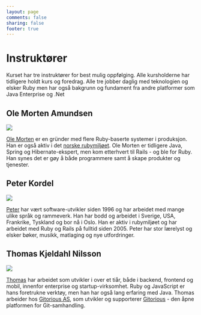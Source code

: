 ```yaml
---
layout: page
comments: false
sharing: false
footer: true
---
```


<h1>Instruktører</h1>

<p>Kurset har tre instruktører for best mulig oppfølging. Alle
kursholderne har tidligere holdt kurs og foredrag. Alle tre jobber
daglig med teknologien og elsker Ruby men har også bakgrunn og
fundament fra andre platformer som Java Enterprise og .Net</p>


<h2>Ole Morten Amundsen</h2>

<div class="instructor-profile"> <img
src="http://a0.twimg.com/profile_images/1702520438/oma_reasonably_small.jpg"/>
<p><a href="https://twitter.com/ole_morten">Ole Morten</a> er
en gründer med flere Ruby-baserte systemer i produksjon. Han er også
aktiv i det <a href="http://irb.no">norske rubymiljøet</a>. Ole Morten
er tidligere Java, Spring og Hibernate-ekspert, men kom etterhvert til
Rails - og ble for Ruby. Han synes det er gøy å både programmere samt
å skape produkter og tjenester.</p> </div>


<h2>Peter Kordel</h2>

<div class="instructor-profile"> <img
src="https://twimg0-a.akamaihd.net/profile_images/1706084320/peter_reasonably_small.jpg"/>
<p><a href="https://twitter.com/pkordel">Peter</a> har vært
software-utvikler siden 1996 og har arbeidet med mange ulike språk og
rammeverk. Han har bodd og arbeidet i Sverige, USA, Frankrike,
Tyskland og bor nå i Oslo. Han er aktiv i rubymiljøet og har arbeidet
med Ruby og Rails på fulltid siden 2005. Peter har stor lærelyst og
elsker bøker, musikk, matlaging og nye utfordringer.</p> </div>



<h2>Thomas Kjeldahl Nilsson</h2>

<div class="instructor-profile"> <img
src="https://si0.twimg.com/profile_images/270933405/colorPortrait_reasonably_small.jpg"/>
<p><a href="https://twitter.com/thomanil">Thomas</a> har arbeidet som
utvikler i over et tiår, både i backend, frontend og mobil, innenfor
enterprise og startup-virksomhet. Ruby og JavaScript er hans
foretrukne verktøy, men han har også lang erfaring med Java. Thomas
arbeider hos <a href="http://gitorious.com/">Gitorious
AS</a>, som utvikler og supporterer <a
href="http://gitorious.org/about">Gitorious</a> - den åpne platformen
for Git-samhandling.</p> </div>

